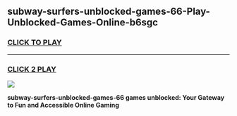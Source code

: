 
## subway-surfers-unblocked-games-66-Play-Unblocked-Games-Online-b6sgc
<h3>
<a href="https://premium76.site?title=subway-surfers-unblocked-games-66&ref=24A">CLICK TO PLAY</a></h3>
<hr>

<h3>
<a href="https://premium76.site?title=subway-surfers-unblocked-games-66&ref=24A">CLICK 2 PLAY</a>
  
</h3>

<a href="https://premium76.site?title=subway-surfers-unblocked-games-66&ref=24A"><img src="https://clearcache.store/games.png"></a>


**subway-surfers-unblocked-games-66 games unblocked: Your Gateway to Fun and Accessible Online Gaming**
